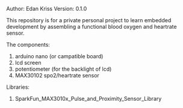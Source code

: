 Author: Edan Kriss
Version: 0.1.0

This repository is for a private personal project to learn embedded development by assembling a functional blood oxygen and heartrate sensor.

The components:
1. arduino nano (or campatible board)
2. lcd screen
3. potentiometer (for the backlight of lcd)
4. MAX30102 spo2/heartrate sensor

Libraries:
1. SparkFun_MAX3010x_Pulse_and_Proximity_Sensor_Library